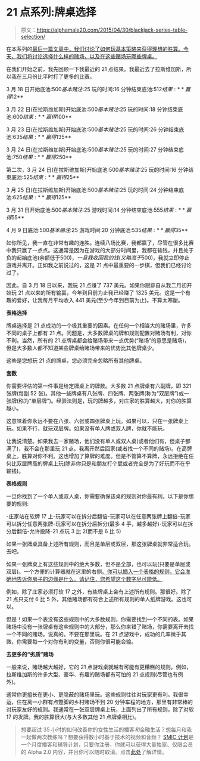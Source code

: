 # 21 点系列:牌桌选择

> 原文：<https://alphamale20.com/2015/04/30/blackjack-series-table-selection/>

在本系列的[最后一篇文章中，我们讨论了如何玩基本策略来获得理想的胜算。今天，我们将讨论选择什么样的赌场，以及在这些赌场玩哪些牌桌。](https://calebjonesblog.com/blackjack-series-basic-strategy/)

在我们开始之前，我先回顾一下我最近的 21 点结果。我最近去了拉斯维加斯，所以我在三月份比平时打了更多的比赛。

3 月 18 日开始底池:$500 基本赌注:$25 玩的时间:16 分钟结束底池:$512 结果:**赢得$12**

3 月 22 日(在拉斯维加斯)开始底池:$500 基本赌注:$25 玩的时间:18 分钟结束底池:$600 结果:**赢得$100**

3 月 23 日(在拉斯维加斯)开始底池:$500 基本赌注:$25 玩的时间:26 分钟结束底池:$635 结果:**赢得$135**

3 月 24 日(在拉斯维加斯)开始底池:$500 基本赌注:$25 玩的时间:27 分钟结束底池:$750 结果:**赢得$250**

第二次，3 月 24 日(在拉斯维加斯)开始底池:$500 基本赌注:$25 玩的时间:16 分钟结束底池:$525 结果:**赢得$25**

3 月 25 日(在拉斯维加斯)开始底池:$500 基本赌注:$25 玩的时间:24 分钟结束底池:$625 结果:**赢得$125**

3 月 31 日开始底池:$500 基本赌注:$25 游戏时间:14 分钟结束底池:$555 结果:**赢得$55**

4 月 9 日底池:$500 基本赌注:$25 游戏时间:20 分钟底池:$535 结果:**赢得$35**

如你所见，我一直在非常有趣的连胜。连续八场比赛，我都赢了，尽管在很多比赛中我只赢了一点点。这通常是因为在游戏的大部分时间里，我都在输钱，并且处于负的起始底池(余额低于$500)，一旦我收回我的钱(又略高于$500)，我就立即停止游戏并离开。正如我之前说过的，这是 21 点中最重要的一步棋，但我们已经讨论过了。

因此，自 3 月 18 日以来，我玩 21 点赚了 737 美元。如果你跟踪自从我二月初开始玩 21 点以来的所有输赢，今年到目前为止我已经赚了 1325 美元。这是一个有趣的爱好，让我每月平均收入 441 美元(至少今年到目前为止)。不算太寒酸。

**表格选择**

牌桌选择是 21 点成功的一个极其重要的因素。在任何一个相当大的赌场里，许多不同的桌子上都有 21 点。问题是，大多数牌桌的牌和规则配置对赌场有利，对你不利。当然，所有的 21 点牌桌都会给赌场带来一点优势(“赌场”的意思是赌场)，但是大多数人都不知道某些牌桌给赌场带来的优势比其他牌桌少。

这些是您想玩 21 点的牌桌，您必须完全忽略所有其他牌桌。

**套数**

你需要评估的第一件事是给定牌桌上的牌数。大多数 21 点牌桌有六副牌，即 321 张牌(每副 52 张)。其他一些牌桌有八张牌、四张牌、两张牌(称为“双层牌”)或一张牌(称为“单层牌”)。经验法则是，玩的牌越多，对庄家的胜算越大，对你的胜算越小。

这意味着你永远不要在八张、六张或四张牌桌上玩。如果可以，只在一张牌桌上玩。如果不行，就玩双层牌。如果没有单人牌或双人牌，你就不能玩。

让我说清楚。如果我去一家赌场，他们没有单人或双人桌(或者他们有，但桌子都满了)，我不会在那里玩 21 点。我离开然后回家(或者找一个不同的赌场)。在高牌桌上，胜算对你不利。这也增加了算牌的难度。但是不管算不算牌，永远拒绝在任何比双层牌高的牌桌上玩(除非你只是和朋友打个屁或者完全是为了好玩而不在乎输钱)。

**表格规则**

一旦你找到了一个单人或双人桌，你需要确保该桌的规则对你最有利。以下是你想要的规则:

-庄家站在软牌 17 上-玩家可以在拆分后翻倍-玩家可以在任意两张牌上翻倍-玩家可以拆分任意两张牌-玩家可以在拆分后拆分(最多 4 手，越多越好)-玩家可以在拆分后翻倍-允许投降-21 点玩 3 比 2(而不是 6 比 5)

如果一张牌桌具备上述所有规则，而且是单层或双层，那这张牌桌就非常适合玩。去吧。

如果一张牌桌上有这些规则中的绝大多数，但不是全部，也可以玩(只要是单层或双层)。一个方便的计算器就在这里的右侧[。你可以插入一个表格的规则，它会准确地告诉你房子的边缘是什么。请记住，您希望这个数字尽可能低。](http://wizardofodds.com/games/blackjack/calculator/)

例如，除了庄家必须打软 17 之外，有些牌桌上会有上述所有规则。那很好。除了 21 点只支付 6 比 5 外，其他赌场都有符合上述所有规则的单人纸牌游戏。这也可以。

但是！如果一个表没有这些规则中的大多数规则，你需要找到一个不同的表。如果赌场中没有一张牌桌有这些规则中的大部分，那么你来错了赌场，你需要离开去找一个不同的赌场。说真的。不要在那里玩。在 21 点游戏中，成功的几率微乎其微，你需要每一个对你有利的变量，否则你很可能会输。

**去更多的“劣质”赌场**

一般来说，赌场越大越好，它的 21 点游戏桌就越有可能有更糟糕的规则。例如，拉斯维加斯的许多大型、豪华、有趣的赌场都有可怕的 21 点规则(尽管也有例外)。

通常你更擅长在更小、更隐蔽的赌场里玩。这些规则往往对玩家更有利。我很幸运，住在离一小群有点蹩脚的乡村赌场不到 20 分钟车程的地方，那里有非常棒的对玩家友好的规则。我通常在一张双层牌桌上玩，上面列出了所有规则，除了对软 17 的发牌。我的胜算很大(与大多数其他 21 点牌桌相比)。

> 想要超过 35 小时的如何改善你的女性生活的播客*和*金融生活？想每月和我一起做两次教练吗？想要获得数小时基于技术的视频和音频？ [SMIC 计划](https://alphamale20.kartra.com/page/vIL17)是一个月度播客和辅导计划，只要你注册，你就可以获得大量独家、仅限会员的 Alpha 2.0 内容，并且你可以随时取消。点击[此处](https://alphamale20.kartra.com/page/vIL17)了解详情。
> 
> 